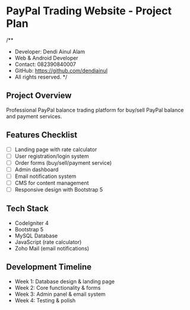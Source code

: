# PayPal Trading Website - Project Plan

/**
 * Developer: Dendi Ainul Alam
 * Web & Android Developer
 * Contact: 082390840007
 * GitHub: https://github.com/dendiainul
 * All rights reserved.
 */

## Project Overview
Professional PayPal balance trading platform for buy/sell PayPal balance and payment services.

## Features Checklist
- [ ] Landing page with rate calculator
- [ ] User registration/login system  
- [ ] Order forms (buy/sell/payment service)
- [ ] Admin dashboard
- [ ] Email notification system
- [ ] CMS for content management
- [ ] Responsive design with Bootstrap 5

## Tech Stack
- CodeIgniter 4
- Bootstrap 5
- MySQL Database
- JavaScript (rate calculator)
- Zoho Mail (email notifications)

## Development Timeline
- Week 1: Database design & landing page
- Week 2: Core functionality & forms
- Week 3: Admin panel & email system
- Week 4: Testing & polish
